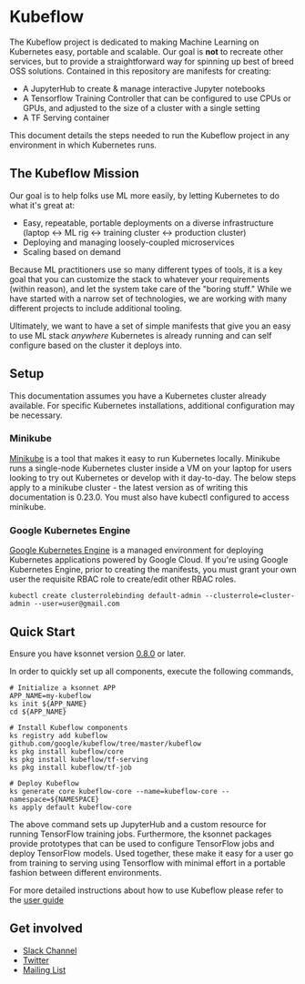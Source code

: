 # Kubeflow

The Kubeflow project is dedicated to making Machine Learning on Kubernetes easy, portable and scalable. Our goal is **not** to recreate other services, but to provide a straightforward way for spinning up best of breed OSS solutions. Contained in this repository are manifests for creating:

* A JupyterHub to create & manage interactive Jupyter notebooks
* A Tensorflow Training Controller that can be configured to use CPUs or GPUs, and adjusted to the size of a cluster with a single setting
* A TF Serving container

This document details the steps needed to run the Kubeflow project in any environment in which Kubernetes runs.

## The Kubeflow Mission

Our goal is to help folks use ML more easily, by letting Kubernetes to do what it's great at:
- Easy, repeatable, portable deployments on a diverse infrastructure (laptop <-> ML rig <-> training cluster <-> production cluster)
- Deploying and managing loosely-coupled microservices
- Scaling based on demand

Because ML practitioners use so many different types of tools, it is a key goal that you can customize the stack to whatever your requirements (within reason), and let the system take care of the "boring stuff." While we have started with a narrow set of technologies, we are working with many different projects to include additional tooling.

Ultimately, we want to have a set of simple manifests that give you an easy to use ML stack _anywhere_ Kubernetes is already running and can self configure based on the cluster it deploys into.

## Setup

This documentation assumes you have a Kubernetes cluster already available. For specific Kubernetes installations, additional configuration may be necessary.

### Minikube

[Minikube](https://github.com/kubernetes/minikube) is a tool that makes it easy to run Kubernetes locally. Minikube runs a
single-node Kubernetes cluster inside a VM on your laptop for users looking to try out Kubernetes or develop with it day-to-day.
The below steps apply to a minikube cluster - the latest version as of writing this documentation is 0.23.0. You must also have
kubectl configured to access minikube.

### Google Kubernetes Engine

[Google Kubernetes Engine](https://cloud.google.com/kubernetes-engine/) is a managed environment for deploying Kubernetes applications powered by Google Cloud.
If you're using Google Kubernetes Engine, prior to creating the manifests, you must grant your own user the requisite RBAC role to create/edit other RBAC roles.

```commandline
kubectl create clusterrolebinding default-admin --clusterrole=cluster-admin --user=user@gmail.com
```
## Quick Start

Ensure you have ksonnet version [0.8.0](https://github.com/ksonnet/ksonnet/releases) or later.

In order to quickly set up all components, execute the following commands,

```commandline
# Initialize a ksonnet APP
APP_NAME=my-kubeflow
ks init ${APP_NAME}
cd ${APP_NAME}

# Install Kubeflow components
ks registry add kubeflow github.com/google/kubeflow/tree/master/kubeflow
ks pkg install kubeflow/core
ks pkg install kubeflow/tf-serving
ks pkg install kubeflow/tf-job

# Deploy Kubeflow
ks generate core kubeflow-core --name=kubeflow-core --namespace=${NAMESPACE}
ks apply default kubeflow-core
```


The above command sets up JupyterHub and a custom resource for running TensorFlow training jobs. Furthermore, the ksonnet packages
provide prototypes that can be used to configure TensorFlow jobs and deploy TensorFlow models. 
Used together, these make it easy for a user go from training to serving using Tensorflow with minimal
effort in a portable fashion between different environments. 

For more detailed instructions about how to use Kubeflow please refer to the [user guide](user_guide.md)

## Get involved

* [Slack Channel](https://join.slack.com/t/kubeflow/shared_invite/enQtMjgyMzMxNDgyMTQ5LWUwMTIxNmZlZTk2NGU0MmFiNDE4YWJiMzFiOGNkZGZjZmRlNTExNmUwMmQ2NzMwYzk5YzQxOWQyODBlZGY2OTg)
* [Twitter](http://twitter.com/kubeflow)
* [Mailing List](https://groups.google.com/forum/#!forum/kubeubeflow-discuss)
